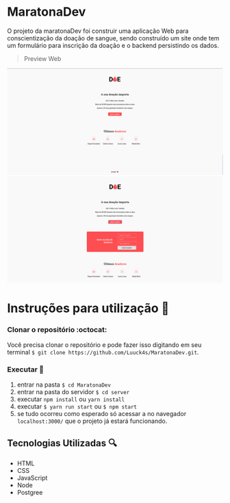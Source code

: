 # MaratonaDev

O projeto da maratonaDev foi construir uma aplicação Web para conscientização da doação de sangue, sendo construído um site onde tem um formulário para inscrição da doação e o backend persistindo os dados.

> Preview Web

<img  src="https://github.com/Luuck4s/Doe/blob/master/.github/home-screen.png?raw=true" />

<img  src="https://github.com/Luuck4s/Doe/blob/master/.github/home_screen_form.png?raw=true" />

# Instruções para utilização :hammer:

### Clonar o repositório :octocat:

Você precisa clonar o repositório e pode fazer isso digitando em seu terminal `$ git clone https://github.com/Luuck4s/MaratonaDev.git`.

### Executar :satellite:

1. entrar na pasta `$ cd MaratonaDev`
2. entrar na pasta do servidor `$ cd server`
3. executar `npm install` ou `yarn install` 
4. executar `$ yarn run start` ou `$ npm start`
5. se tudo ocorreu como esperado só acessar a no navegador `localhost:3000/` que o projeto já estará funcionando.

## Tecnologias Utilizadas :mag:

- HTML
- CSS
- JavaScript
- Node
- Postgree
